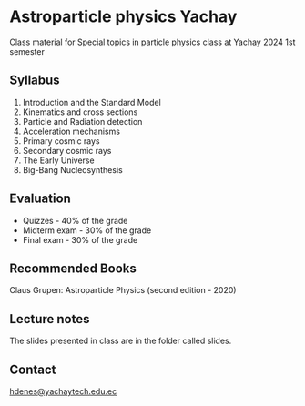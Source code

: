 # Astroparticle physics Yachay
Class material for Special topics in particle physics class at Yachay 2024 1st semester

## Syllabus

1. Introduction and the Standard Model
2. Kinematics and cross sections
3. Particle and Radiation detection
4. Acceleration mechanisms
5. Primary cosmic rays
6. Secondary cosmic rays
7. The Early Universe
8. Big-Bang Nucleosynthesis

## Evaluation

- Quizzes - 40% of the grade
- Midterm exam - 30% of the grade
- Final exam - 30% of the grade

## Recommended Books

Claus Grupen: Astroparticle Physics (second edition - 2020) 

## Lecture notes

The slides presented in class are in the folder called slides.

## Contact

hdenes@yachaytech.edu.ec
